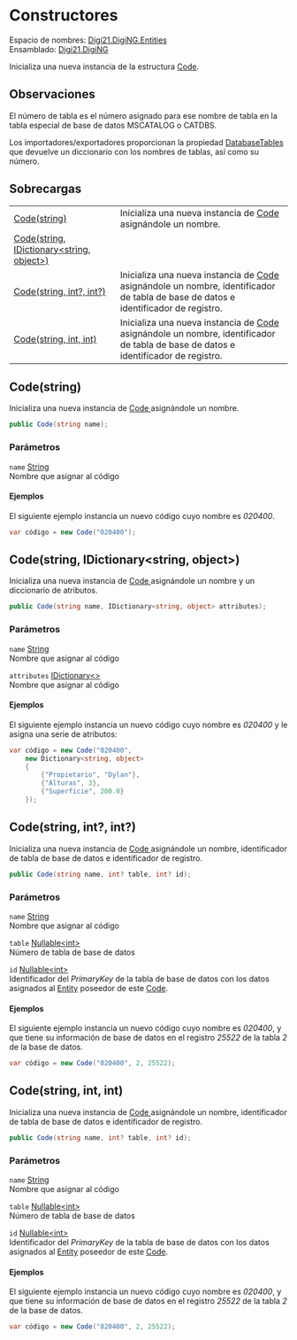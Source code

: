 # Constructores

Espacio de nombres: [Digi21.DigiNG.Entities](../../)  
Ensamblado: [Digi21.DigiNG](../../../)

Inicializa una nueva instancia de la estructura [Code](./).

## Observaciones

El número de tabla es el número asignado para ese nombre de tabla en la tabla especial de base de datos MSCATALOG o CATDBS.

Los importadores/exportadores proporcionan la propiedad [DatabaseTables](../../../digi21.diging.io/interfaces/idrawingfile/propiedades/databasetables.md) que devuelve un diccionario con los nombres de tablas, así como su número.

## Sobrecargas

|  |  |
| :--- | :--- |
| [Code\(string\)](constructores.md#code-string) | Inicializa una nueva instancia de [Code ](./)asignándole un nombre. |
| [Code\(string, IDictionary&lt;string, object&gt;\)](constructores.md#code-string-idictionary-less-than-string-object-greater-than) |  |
| [Code\(string, int?, int?\)](constructores.md#code-string-int-int) | Inicializa una nueva instancia de [Code ](./)asignándole un nombre, identificador de tabla de base de datos e identificador de registro. |
| [Code\(string, int, int\)](constructores.md#code-string-int-int-1) | Inicializa una nueva instancia de [Code ](./)asignándole un nombre, identificador de tabla de base de datos e identificador de registro. |

## Code\(string\)

Inicializa una nueva instancia de [Code ](./)asignándole un nombre.

```csharp
public Code(string name);
```

### Parámetros

`name` [String](https://docs.microsoft.com/en-us/dotnet/api/system.string?view=net-5.0)  
Nombre que asignar al código

#### Ejemplos

El siguiente ejemplo instancia un nuevo código cuyo nombre es _020400_.

```csharp
var código = new Code("020400");
```

## Code\(string, IDictionary&lt;string, object&gt;\)

Inicializa una nueva instancia de [Code ](./)asignándole un nombre y un diccionario de atributos.

```csharp
public Code(string name, IDictionary<string, object> attributes);
```

### Parámetros

`name` [String](https://docs.microsoft.com/en-us/dotnet/api/system.string?view=net-5.0)  
Nombre que asignar al código

`attributes` [IDictionary&lt;&gt;](https://docs.microsoft.com/en-us/dotnet/api/system.collections.generic.idictionary-2?view=net-5.0)  
Nombre que asignar al código

#### Ejemplos

El siguiente ejemplo instancia un nuevo código cuyo nombre es _020400_ y le asigna una serie de atributos:

```csharp
var código = new Code("020400",
    new Dictionary<string, object>
    {
        {"Propietario", "Dylan"},
        {"Alturas", 3},
        {"Superficie", 200.0}
    });
```

## Code\(string, int?, int?\)

Inicializa una nueva instancia de [Code ](./)asignándole un nombre, identificador de tabla de base de datos e identificador de registro.

```csharp
public Code(string name, int? table, int? id);
```

### Parámetros

`name` [String](https://docs.microsoft.com/en-us/dotnet/api/system.string?view=net-5.0)  
Nombre que asignar al código

`table` [Nullable&lt;int&gt;](https://docs.microsoft.com/en-us/dotnet/api/system.nullable-1?view=net-5.0)  
Número de tabla de base de datos

`id` [Nullable&lt;int&gt;](https://docs.microsoft.com/en-us/dotnet/api/system.nullable-1?view=net-5.0)  
Identificador del _PrimaryKey_ de la tabla de base de datos con los datos asignados al [Entity](../entity/) poseedor de este [Code](./).

#### Ejemplos

El siguiente ejemplo instancia un nuevo código cuyo nombre es _020400_, y que tiene su información de base de datos en el registro _25522_ de la tabla _2_ de la base de datos.

```csharp
var código = new Code("020400", 2, 25522);
```

## Code\(string, int, int\)

Inicializa una nueva instancia de [Code ](./)asignándole un nombre, identificador de tabla de base de datos e identificador de registro.

```csharp
public Code(string name, int? table, int? id);
```

### Parámetros

`name` [String](https://docs.microsoft.com/en-us/dotnet/api/system.string?view=net-5.0)  
Nombre que asignar al código

`table` [Nullable&lt;int&gt;](https://docs.microsoft.com/en-us/dotnet/api/system.nullable-1?view=net-5.0)  
Número de tabla de base de datos

`id` [Nullable&lt;int&gt;](https://docs.microsoft.com/en-us/dotnet/api/system.nullable-1?view=net-5.0)  
Identificador del _PrimaryKey_ de la tabla de base de datos con los datos asignados al [Entity](../entity/) poseedor de este [Code](./).

#### Ejemplos

El siguiente ejemplo instancia un nuevo código cuyo nombre es _020400_, y que tiene su información de base de datos en el registro _25522_ de la tabla _2_ de la base de datos.

```csharp
var código = new Code("020400", 2, 25522);
```

## 





